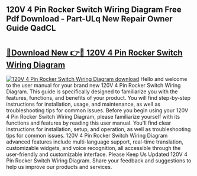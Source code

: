 ## 120V 4 Pin Rocker Switch Wiring Diagram Free Pdf Download - Part-ULq New Repair Owner Guide QadCL

# <h2><a href="http://dfpvi0l.blite.top/?on=120V+4+Pin+Rocker+Switch+Wiring+Diagram">🔗Download New 👉🔴 120V 4 Pin Rocker Switch Wiring Diagram</a></h2>

[![120V 4 Pin Rocker Switch Wiring Diagram download](https://i.imgur.com/lujVjoI.png)](http://dfpvi0l.blite.top/?on=120V+4+Pin+Rocker+Switch+Wiring+Diagram)
Hello and welcome to the user manual for your brand new 120V 4 Pin Rocker Switch Wiring Diagram. This guide is specifically designed to familiarize you with the features, functions, and benefits of your product. You will find step-by-step instructions for installation, usage, and maintenance, as well as troubleshooting tips for common issues. Before you begin using your 120V 4 Pin Rocker Switch Wiring Diagram, please familiarize yourself with its functions and features by reading this user manual. You'll find clear instructions for installation, setup, and operation, as well as troubleshooting tips for common issues. 120V 4 Pin Rocker Switch Wiring Diagram advanced features include multi-language support, real-time translation, customizable widgets, and voice recognition, all accessible through the user-friendly and customizable interface. Please Keep Us Updated 120V 4 Pin Rocker Switch Wiring Diagram. Share your feedback and suggestions to help us improve our products and services.
